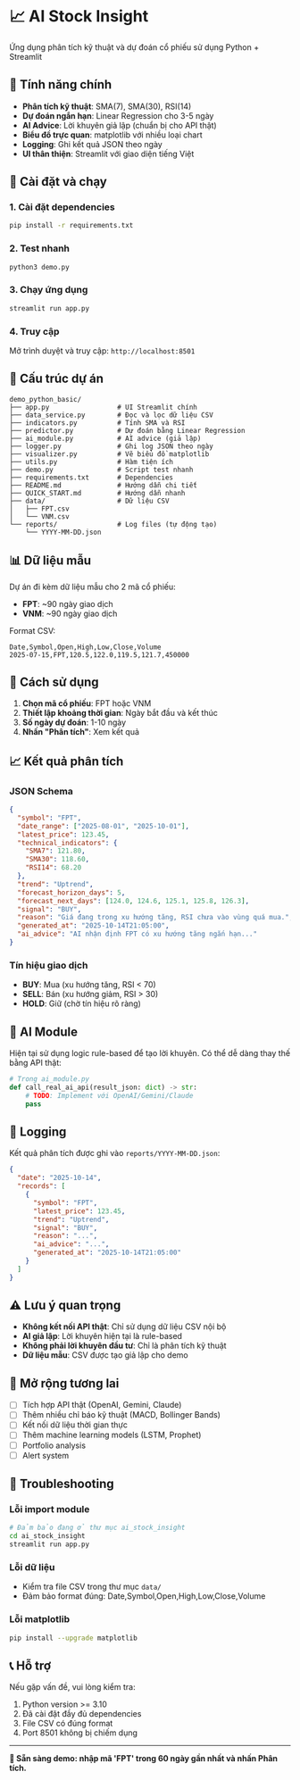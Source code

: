 # 📈 AI Stock Insight

Ứng dụng phân tích kỹ thuật và dự đoán cổ phiếu sử dụng Python + Streamlit

## 🎯 Tính năng chính

- **Phân tích kỹ thuật**: SMA(7), SMA(30), RSI(14)
- **Dự đoán ngắn hạn**: Linear Regression cho 3-5 ngày
- **AI Advice**: Lời khuyên giả lập (chuẩn bị cho API thật)
- **Biểu đồ trực quan**: matplotlib với nhiều loại chart
- **Logging**: Ghi kết quả JSON theo ngày
- **UI thân thiện**: Streamlit với giao diện tiếng Việt

## 🚀 Cài đặt và chạy

### 1. Cài đặt dependencies

```bash
pip install -r requirements.txt
```

### 2. Test nhanh

```bash
python3 demo.py
```

### 3. Chạy ứng dụng

```bash
streamlit run app.py
```

### 4. Truy cập

Mở trình duyệt và truy cập: `http://localhost:8501`

## 📁 Cấu trúc dự án

```
demo_python_basic/
├── app.py                 # UI Streamlit chính
├── data_service.py        # Đọc và lọc dữ liệu CSV
├── indicators.py          # Tính SMA và RSI
├── predictor.py           # Dự đoán bằng Linear Regression
├── ai_module.py           # AI advice (giả lập)
├── logger.py              # Ghi log JSON theo ngày
├── visualizer.py          # Vẽ biểu đồ matplotlib
├── utils.py               # Hàm tiện ích
├── demo.py                # Script test nhanh
├── requirements.txt       # Dependencies
├── README.md              # Hướng dẫn chi tiết
├── QUICK_START.md         # Hướng dẫn nhanh
├── data/                  # Dữ liệu CSV
│   ├── FPT.csv
│   └── VNM.csv
└── reports/               # Log files (tự động tạo)
    └── YYYY-MM-DD.json
```

## 📊 Dữ liệu mẫu

Dự án đi kèm dữ liệu mẫu cho 2 mã cổ phiếu:
- **FPT**: ~90 ngày giao dịch
- **VNM**: ~90 ngày giao dịch

Format CSV:
```csv
Date,Symbol,Open,High,Low,Close,Volume
2025-07-15,FPT,120.5,122.0,119.5,121.7,450000
```

## 🔧 Cách sử dụng

1. **Chọn mã cổ phiếu**: FPT hoặc VNM
2. **Thiết lập khoảng thời gian**: Ngày bắt đầu và kết thúc
3. **Số ngày dự đoán**: 1-10 ngày
4. **Nhấn "Phân tích"**: Xem kết quả

## 📈 Kết quả phân tích

### JSON Schema
```json
{
  "symbol": "FPT",
  "date_range": ["2025-08-01", "2025-10-01"],
  "latest_price": 123.45,
  "technical_indicators": {
    "SMA7": 121.80,
    "SMA30": 118.60,
    "RSI14": 68.20
  },
  "trend": "Uptrend",
  "forecast_horizon_days": 5,
  "forecast_next_days": [124.0, 124.6, 125.1, 125.8, 126.3],
  "signal": "BUY",
  "reason": "Giá đang trong xu hướng tăng, RSI chưa vào vùng quá mua.",
  "generated_at": "2025-10-14T21:05:00",
  "ai_advice": "AI nhận định FPT có xu hướng tăng ngắn hạn..."
}
```

### Tín hiệu giao dịch
- **BUY**: Mua (xu hướng tăng, RSI < 70)
- **SELL**: Bán (xu hướng giảm, RSI > 30)
- **HOLD**: Giữ (chờ tín hiệu rõ ràng)

## 🤖 AI Module

Hiện tại sử dụng logic rule-based để tạo lời khuyên. Có thể dễ dàng thay thế bằng API thật:

```python
# Trong ai_module.py
def call_real_ai_api(result_json: dict) -> str:
    # TODO: Implement với OpenAI/Gemini/Claude
    pass
```

## 📝 Logging

Kết quả phân tích được ghi vào `reports/YYYY-MM-DD.json`:

```json
{
  "date": "2025-10-14",
  "records": [
    {
      "symbol": "FPT",
      "latest_price": 123.45,
      "trend": "Uptrend",
      "signal": "BUY",
      "reason": "...",
      "ai_advice": "...",
      "generated_at": "2025-10-14T21:05:00"
    }
  ]
}
```

## ⚠️ Lưu ý quan trọng

- **Không kết nối API thật**: Chỉ sử dụng dữ liệu CSV nội bộ
- **AI giả lập**: Lời khuyên hiện tại là rule-based
- **Không phải lời khuyên đầu tư**: Chỉ là phân tích kỹ thuật
- **Dữ liệu mẫu**: CSV được tạo giả lập cho demo

## 🔮 Mở rộng tương lai

- [ ] Tích hợp API thật (OpenAI, Gemini, Claude)
- [ ] Thêm nhiều chỉ báo kỹ thuật (MACD, Bollinger Bands)
- [ ] Kết nối dữ liệu thời gian thực
- [ ] Thêm machine learning models (LSTM, Prophet)
- [ ] Portfolio analysis
- [ ] Alert system

## 🐛 Troubleshooting

### Lỗi import module
```bash
# Đảm bảo đang ở thư mục ai_stock_insight
cd ai_stock_insight
streamlit run app.py
```

### Lỗi dữ liệu
- Kiểm tra file CSV trong thư mục `data/`
- Đảm bảo format đúng: Date,Symbol,Open,High,Low,Close,Volume

### Lỗi matplotlib
```bash
pip install --upgrade matplotlib
```

## 📞 Hỗ trợ

Nếu gặp vấn đề, vui lòng kiểm tra:
1. Python version >= 3.10
2. Đã cài đặt đầy đủ dependencies
3. File CSV có đúng format
4. Port 8501 không bị chiếm dụng

---

**🎉 Sẵn sàng demo: nhập mã 'FPT' trong 60 ngày gần nhất và nhấn Phân tích.**
